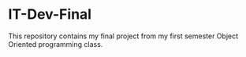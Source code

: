 # IT-Dev-Final
This repository contains my final project from my first semester Object Oriented programming class. 
